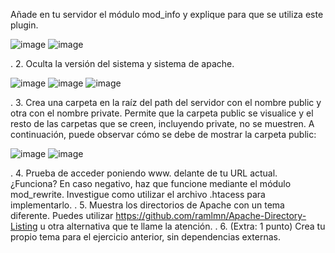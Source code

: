 Añade en tu servidor el módulo mod_info y explique para que se utiliza este plugin.

![image](https://github.com/Ramonenric/despliegue-de-aplicaciones-web/assets/95300566/1c3e3be3-b8bd-48f3-b86e-658c7f49539e)
![image](https://github.com/Ramonenric/despliegue-de-aplicaciones-web/assets/95300566/98a2e6de-b48a-43b3-badf-c247b8a0e7f9)

.
2. Oculta la versión del sistema y sistema de apache.

![image](https://github.com/Ramonenric/despliegue-de-aplicaciones-web/assets/95300566/d36faeb5-9ace-4782-935f-d4a16dd7a202)
![image](https://github.com/Ramonenric/despliegue-de-aplicaciones-web/assets/95300566/b313d570-d603-4f06-9f16-c1efc31bbf8b)
![image](https://github.com/Ramonenric/despliegue-de-aplicaciones-web/assets/95300566/c1afff36-9296-4c6c-9346-7e28846598dc)


.
3. Crea una carpeta en la raíz del path del servidor con el nombre public y otra con el
nombre private. Permite que la carpeta public se visualice y el resto de las carpetas
que se creen, incluyendo private, no se muestren. A continuación, puede observar
cómo se debe de mostrar la carpeta public:

![image](https://github.com/Ramonenric/despliegue-de-aplicaciones-web/assets/95300566/6d46013f-33ec-4294-a658-1e8534a20195)
![image](https://github.com/Ramonenric/despliegue-de-aplicaciones-web/assets/95300566/8e0efede-faaa-42fd-8203-9300cef0448b)


.
4. Prueba de acceder poniendo www. delante de tu URL actual. ¿Funciona? En caso
negativo, haz que funcione mediante el módulo mod_rewrite. Investigue como utilizar
el archivo .htacess para implementarlo.
.
5. Muestra los directorios de Apache con un tema diferente. Puedes utilizar
https://github.com/ramlmn/Apache-Directory-Listing u otra alternativa que te llame la
atención.
.
6. (Extra: 1 punto) Crea tu propio tema para el ejercicio anterior, sin dependencias
externas.
